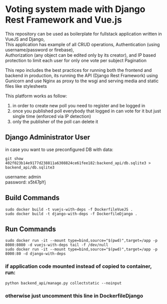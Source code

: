 # Voting system made with Django Rest Framework and Vue.js

This repository can be used as boilerplate for fullstack application written in VueJS and Django,  
This application has example of all CRUD operations, Authentication (using username/password or firebase),  
Authorization (any object can be edited only by its creator), and IP based protection to limit each user for only one vote per subject
Pagination

This repo includes the best practices for running both the frontend and backend in production,
its running the API (Django Rest Framework) using Gunicorn and use Nginx as proxy to the wsgi and serving media and static files like stylesheets 

This platform works as follow:
1. in order to create new poll you need to register and be logged in
2. once you published poll everybody that logged in can vote for it but just single time (enforced via IP detection)
3. only the publisher of the poll can delete it
## Django Administrator User
in case you want to use preconfigured DB with data:  
```
git show 402f023b14e9177d238811a6308824ce61fee182:backend_api/db.sqlite3 > backend_api/db.sqlite3
```
username: admin  
password: x5t47pYj

## Build Commands
```
sudo docker build -t vuejs-with-deps -f DockerfileVueJS .
sudo docker build -t django-with-deps -f DockerfileDjango .
```
## Run Commands
```
sudo docker run -it --mount type=bind,source="$(pwd)",target=/app -p 8080:8080 -d vuejs-with-deps tail -f /dev/null
sudo docker run -it --mount type=bind,source="$(pwd)",target=/app -p 8000:80 -d django-with-deps
```
### if application code mounted instead of copied to container, run:
```
python backend_api/manage.py collectstatic --noinput
```
### otherwise just uncomment this line in DockerfileDjango
